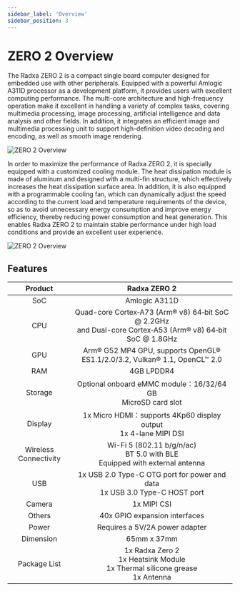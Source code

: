 ```yaml
---
sidebar_label: 'Overview'
sidebar_position: 3
---
```


# ZERO 2 Overview

The Radxa ZERO 2 is a compact single board computer designed for embedded use with other peripherals. Equipped with a powerful Amlogic A311D processor as a development platform, it provides users with excellent computing performance. The multi-core architecture and high-frequency operation make it excellent in handling a variety of complex tasks, covering multimedia processing, image processing, artificial intelligence and data analysis and other fields. In addition, it integrates an efficient image and multimedia processing unit to support high-definition video decoding and encoding, as well as smooth image rendering.

![ZERO 2 Overview](/img/zero/zero2/zero2-mark.webp)

In order to maximize the performance of Radxa ZERO 2, it is specially equipped with a customized cooling module. The heat dissipation module is made of aluminum and designed with a multi-fin structure, which effectively increases the heat dissipation surface area. In addition, it is also equipped with a programmable cooling fan, which can dynamically adjust the speed according to the current load and temperature requirements of the device, so as to avoid unnecessary energy consumption and improve energy efficiency, thereby reducing power consumption and heat generation. This enables Radxa ZERO 2 to maintain stable performance under high load conditions and provide an excellent user experience.

<div className='img' style={{ transform: 'scale(.6)' }}>

![ZERO 2 Overview](/img/zero/zero2/zero2-heatsink.webp)

</div>

## Features

|        Product        |                                                 Radxa ZERO 2                                                  |
| :-------------------: | :-----------------------------------------------------------------------------------------------------------: |
|          SoC          |                                                 Amlogic A311D                                                 |
|          CPU          | Quad-core Cortex‑A73 (Arm® v8) 64‑bit SoC @ 2.2GHz<br/>and Dual-core Cortex‑A53 (Arm® v8) 64‑bit SoC @ 1.8GHz |
|          GPU          |                  Arm® G52 MP4 GPU, supports OpenGL® ES1.1/2.0/3.2, Vulkan® 1.1, OpenCL™ 2.0                   |
|          RAM          |                                                  4GB LPDDR4                                                   |
|        Storage        |                        Optional onboard eMMC module：16/32/64 GB<br/>MicroSD card slot                        |
|        Display        |                     1x Micro HDMI：supports 4Kp60 display output <br/>1x 4-lane MIPI DSI                      |
| Wireless Connectivity |               Wi-Fi 5 (802.11 b/g/n/ac)<br/>BT 5.0 with BLE<br/>Equipped with external antenna                |
|          USB          |                 1x USB 2.0 Type-C OTG port for power and data<br/>1x USB 3.0 Type-C HOST port                 |
|        Camera         |                                                  1x MIPI CSI                                                  |
|        Others         |                                         40x GPIO expansion interfaces                                         |
|         Power         |                                        Requires a 5V/2A power adapter                                         |
|       Dimension       |                                                  65mm x 37mm                                                  |
|     Package List      |             1x Radxa Zero 2 <br/>1x Heatsink Module<br/>1x Thermal silicone grease<br/>1x Antenna             |
